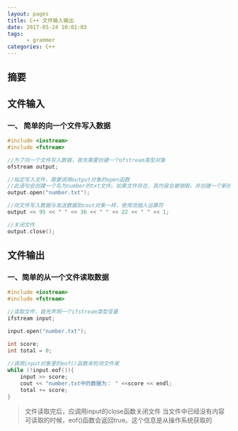 ```yaml
---
layout: pages
title: C++ 文件输入输出
date: 2017-05-24 10:01:03
tags:
      - grammer 
categories: C++
---
```

## 摘要 ##
<!--**<p style="color:#15A05D;display：block"></p>**-->
**<p style="color:#15A05D;display：block"></p>**

## 文件输入 ##
### 一、 简单的向一个文件写入数据 ###
```c++
#include <iostream>
#include <fstream>

//为了向一个文件写入数据，首先需要创建一个ofstream类型对象
ofstream output;

//指定写入文件，需要调用output对象的open函数
//此语句会创建一个名为number的txt文件。如果文件存在，其内容会被销毁，并创建一个新的文件
output.open("number.txt");

//向文件写入数据与发送数据到cout对象一样，使用流插入运算符
output << 95 << " " << 36 << " " << 22 << " " << 1;

//关闭文件
output.close();

```

## 文件输出 ##
### 一、简单的从一个文件读取数据 ###
```c++
#include <iostream>
#include <fstream>

//读取文件，首先声明一个ifstream类型变量
ifstream input;

input.open("number.txt");

int score;
int total = 0;
	
//调用input对象里的eof()函数来检测文件尾
while (!input.eof()){
	input >> score;
	cout << "number.txt中的数据为： " <<score << endl;
	total += score;
}
```
>文件读取完后，应调用input的close函数关闭文件
当文件中已经没有内容可读取的时候，eof()函数会返回true。这个信息是从操作系统获取的